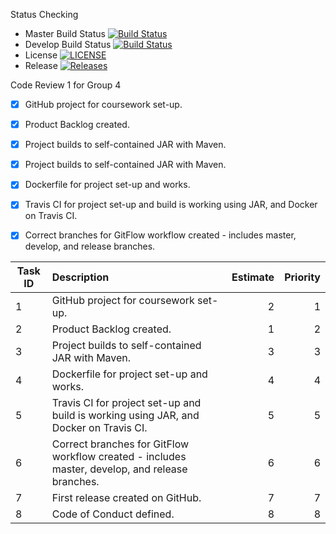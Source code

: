 Status Checking

- Master Build Status [![Build Status](https://travis-ci.com/DevOpsGp4/DevOps4.svg?branch=master)](https://travis-ci.com/DevOpsGp4/DevOps4)
- Develop Build Status [![Build Status](https://travis-ci.com/DevOpsGp4/DevOps4.svg?branch=master)](https://travisci.com/DevOpsGp4/DevOps4)
- License [![LICENSE](https://img.shields.io/github/license/DevOpsGp4/DevOps4.svg?style=flat-square)](https://img.shields.io/github/license/DevOpsGp4/DevOps4)
- Release [![Releases](https://img.shields.io/github/release/DevOpsGp4/DevOps4/all.svg?style=flat-square)](https://github.com/DevOpsGp4/DevOps4/releases)
 
 Code Review 1 for Group 4

- [x] GitHub project for coursework set-up.
- [x] Product Backlog created.
- [x] Project builds to self-contained JAR with Maven.
- [x] Project builds to self-contained JAR with Maven.
- [x] Dockerfile for project set-up and works.
- [x] Travis CI for project set-up and build is working using JAR, and Docker on Travis CI.
- [x] Correct branches for GitFlow workflow created - includes master, develop, and release branches.


| Task ID | Description   | Estimate   | Priority  |
| --------|:-------------| ----------:| ---------:|
|   1     | GitHub project for coursework set-up. | 2     | 1     |
|   2     | Product Backlog created.      |   1     |   2    |
|  3      | Project builds to self-contained JAR with Maven.     |    3      |    3     |
|   4     | Dockerfile for project set-up and works. | 4      | 4    |
|   5     | Travis CI for project set-up and build is working using JAR, and Docker on Travis CI.      |   5      |   5    |
|  6      | Correct branches for GitFlow workflow created - includes master, develop, and release branches.     |   6      |    6     |
|   7     | First release created on GitHub.| 7      |7   |
|   8     | Code of Conduct defined.      |   8     |   8    |
 
